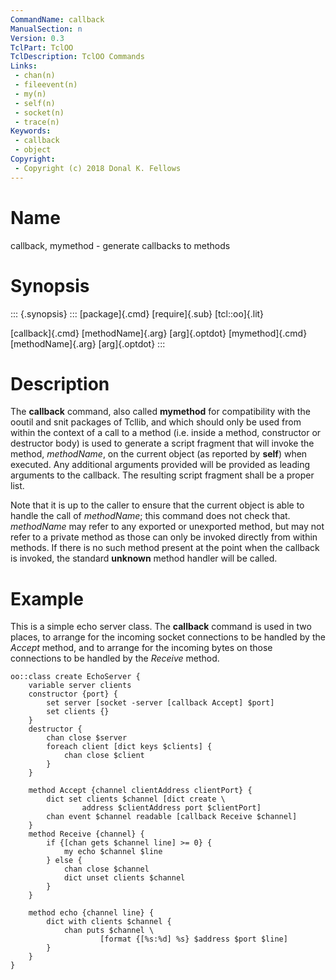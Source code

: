 ```yaml
---
CommandName: callback
ManualSection: n
Version: 0.3
TclPart: TclOO
TclDescription: TclOO Commands
Links:
 - chan(n)
 - fileevent(n)
 - my(n)
 - self(n)
 - socket(n)
 - trace(n)
Keywords:
 - callback
 - object
Copyright:
 - Copyright (c) 2018 Donal K. Fellows
---
```


# Name

callback, mymethod - generate callbacks to methods

# Synopsis

::: {.synopsis} :::
[package]{.cmd} [require]{.sub} [tcl::oo]{.lit}

[callback]{.cmd} [methodName]{.arg} [arg]{.optdot}
[mymethod]{.cmd} [methodName]{.arg} [arg]{.optdot}
:::

# Description

The **callback** command, also called **mymethod** for compatibility with the ooutil and snit packages of Tcllib, and which should only be used from within the context of a call to a method (i.e. inside a method, constructor or destructor body) is used to generate a script fragment that will invoke the method, *methodName*, on the current object (as reported by **self**) when executed. Any additional arguments provided will be provided as leading arguments to the callback. The resulting script fragment shall be a proper list.

Note that it is up to the caller to ensure that the current object is able to handle the call of *methodName*; this command does not check that. *methodName* may refer to any exported or unexported method, but may not refer to a private method as those can only be invoked directly from within methods. If there is no such method present at the point when the callback is invoked, the standard **unknown** method handler will be called.

# Example

This is a simple echo server class. The **callback** command is used in two places, to arrange for the incoming socket connections to be handled by the *Accept* method, and to arrange for the incoming bytes on those connections to be handled by the *Receive* method.

```
oo::class create EchoServer {
    variable server clients
    constructor {port} {
        set server [socket -server [callback Accept] $port]
        set clients {}
    }
    destructor {
        chan close $server
        foreach client [dict keys $clients] {
            chan close $client
        }
    }

    method Accept {channel clientAddress clientPort} {
        dict set clients $channel [dict create \
                address $clientAddress port $clientPort]
        chan event $channel readable [callback Receive $channel]
    }
    method Receive {channel} {
        if {[chan gets $channel line] >= 0} {
            my echo $channel $line
        } else {
            chan close $channel
            dict unset clients $channel
        }
    }

    method echo {channel line} {
        dict with clients $channel {
            chan puts $channel \
                    [format {[%s:%d] %s} $address $port $line]
        }
    }
}
```

